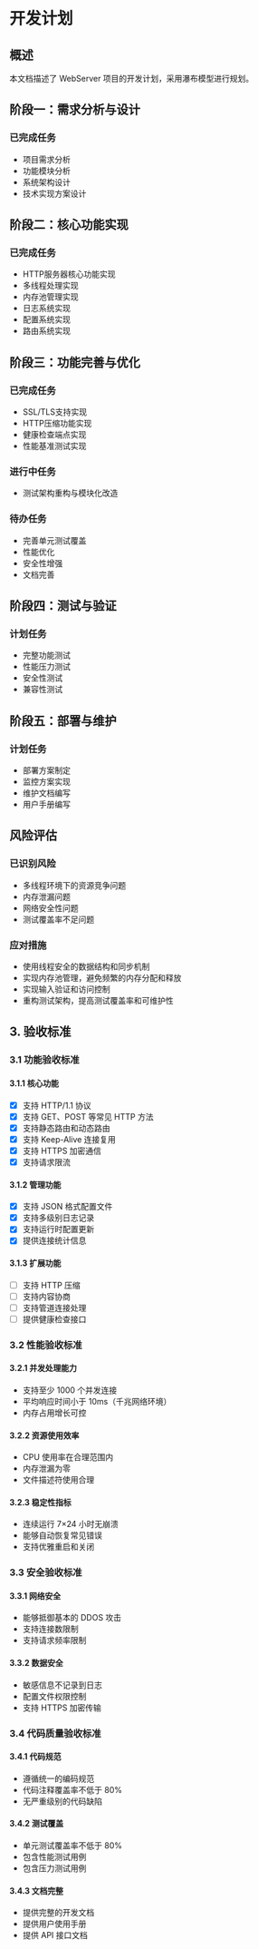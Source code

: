 # 开发计划

## 概述

本文档描述了 WebServer 项目的开发计划，采用瀑布模型进行规划。

## 阶段一：需求分析与设计

### 已完成任务
- 项目需求分析
- 功能模块分析
- 系统架构设计
- 技术实现方案设计

## 阶段二：核心功能实现

### 已完成任务
- HTTP服务器核心功能实现
- 多线程处理实现
- 内存池管理实现
- 日志系统实现
- 配置系统实现
- 路由系统实现

## 阶段三：功能完善与优化

### 已完成任务
- SSL/TLS支持实现
- HTTP压缩功能实现
- 健康检查端点实现
- 性能基准测试实现

### 进行中任务
- 测试架构重构与模块化改造

### 待办任务
- 完善单元测试覆盖
- 性能优化
- 安全性增强
- 文档完善

## 阶段四：测试与验证

### 计划任务
- 完整功能测试
- 性能压力测试
- 安全性测试
- 兼容性测试

## 阶段五：部署与维护

### 计划任务
- 部署方案制定
- 监控方案实现
- 维护文档编写
- 用户手册编写

## 风险评估

### 已识别风险
- 多线程环境下的资源竞争问题
- 内存泄漏问题
- 网络安全性问题
- 测试覆盖率不足问题

### 应对措施
- 使用线程安全的数据结构和同步机制
- 实现内存池管理，避免频繁的内存分配和释放
- 实现输入验证和访问控制
- 重构测试架构，提高测试覆盖率和可维护性

## 3. 验收标准

### 3.1 功能验收标准

#### 3.1.1 核心功能
- [x] 支持 HTTP/1.1 协议
- [x] 支持 GET、POST 等常见 HTTP 方法
- [x] 支持静态路由和动态路由
- [x] 支持 Keep-Alive 连接复用
- [x] 支持 HTTPS 加密通信
- [x] 支持请求限流

#### 3.1.2 管理功能
- [x] 支持 JSON 格式配置文件
- [x] 支持多级别日志记录
- [x] 支持运行时配置更新
- [x] 提供连接统计信息

#### 3.1.3 扩展功能
- [ ] 支持 HTTP 压缩
- [ ] 支持内容协商
- [ ] 支持管道连接处理
- [ ] 提供健康检查接口

### 3.2 性能验收标准

#### 3.2.1 并发处理能力
- 支持至少 1000 个并发连接
- 平均响应时间小于 10ms（千兆网络环境）
- 内存占用增长可控

#### 3.2.2 资源使用效率
- CPU 使用率在合理范围内
- 内存泄漏为零
- 文件描述符使用合理

#### 3.2.3 稳定性指标
- 连续运行 7×24 小时无崩溃
- 能够自动恢复常见错误
- 支持优雅重启和关闭

### 3.3 安全验收标准

#### 3.3.1 网络安全
- 能够抵御基本的 DDOS 攻击
- 支持连接数限制
- 支持请求频率限制

#### 3.3.2 数据安全
- 敏感信息不记录到日志
- 配置文件权限控制
- 支持 HTTPS 加密传输

### 3.4 代码质量验收标准

#### 3.4.1 代码规范
- 遵循统一的编码规范
- 代码注释覆盖率不低于 80%
- 无严重级别的代码缺陷

#### 3.4.2 测试覆盖
- 单元测试覆盖率不低于 80%
- 包含性能测试用例
- 包含压力测试用例

#### 3.4.3 文档完整
- 提供完整的开发文档
- 提供用户使用手册
- 提供 API 接口文档